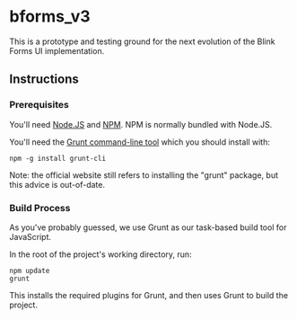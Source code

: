 # bforms_v3

This is a prototype and testing ground for the next evolution of the
Blink Forms UI implementation.

## Instructions

### Prerequisites

You'll need [Node.JS](nodejs.org) and [NPM](npmjs.org). NPM is normally
bundled with Node.JS.

You'll need the [Grunt command-line tool](gruntjs.com) which you should
install with:

    npm -g install grunt-cli

Note: the official website still refers to installing the "grunt"
package, but this advice is out-of-date.

### Build Process

As you've probably guessed, we use Grunt as our task-based build tool
for JavaScript.

In the root of the project's working directory, run:

    npm update
    grunt

This installs the required plugins for Grunt, and then uses Grunt to
build the project.

